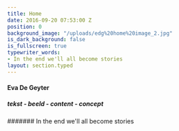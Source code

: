 ```yaml
---
title: Home
date: 2016-09-20 07:53:00 Z
position: 0
background_image: "/uploads/edg%20home%20image_2.jpg"
is_dark_background: false
is_fullscreen: true
typewriter_words:
- In the end we'll all become stories
layout: section.typed
---
```


#### Eva De Geyter

##### tekst - beeld - content - concept

####### <span id="typed">In the end we'll all become stories</span>